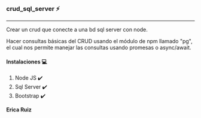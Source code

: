 ### crud_sql_server :zap:
*****

Crear un crud que conecte a una bd sql server con node.

Hacer consultas básicas del CRUD usando el módulo de npm llamado "pg", el cual nos permite manejar las consultas usando promesas o async/await.

#### Instalaciones :computer:

1. Node JS :heavy_check_mark:
2. Sql Server :heavy_check_mark: 
3. Bootstrap :heavy_check_mark: 


**Erica Ruiz**




